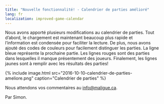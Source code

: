 ```yaml
---
title: "Nouvelle fonctionnalité! - Calendrier de parties amélioré"
lang: fr
localization: improved-game-calendar
---
```

Nous avons apporté plusieurs modifications au calendrier de parties. Tout d’abord, le chargement est maintenant beaucoup plus rapide et l’information est condensée pour faciliter la lecture. De plus, nous avons ajouté des codes de couleurs pour facilement distinguer les parties. La ligne bleue représente la prochaine partie. Les lignes rouges sont des parties dans lesquelles il manque présentement des joueurs. Finalement, les lignes jaunes sont à remplir avec les résultats des parties!

{% include image.html src="2016-10-10-calendrier-de-parties-ameliore.png" caption="Calendrier de parties" %}

Nous attendons vos commentaires au [info@maligue.ca](mailto:info@maligue.ca).

Par Simon.
